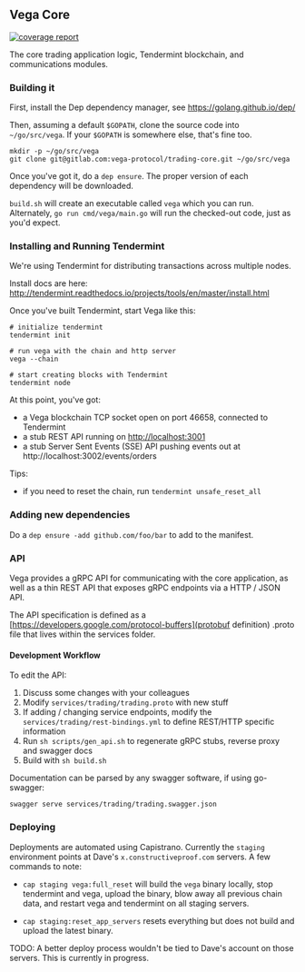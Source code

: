 ## Vega Core

[![coverage report](https://gitlab.com/vega-protocol/trading-core/badges/develop/coverage.svg)](https://gitlab.com/vega-protocol/trading-core/commits/develop)

The core trading application logic, Tendermint blockchain, and communications modules.

### Building it

First, install the Dep dependency manager, see https://golang.github.io/dep/

Then, assuming a default `$GOPATH`, clone the source code into `~/go/src/vega`. If your `$GOPATH` is somewhere else, that's fine too. 

```
mkdir -p ~/go/src/vega
git clone git@gitlab.com:vega-protocol/trading-core.git ~/go/src/vega
```

Once you've got it, do a `dep ensure`. The proper version of each dependency will be downloaded.

`build.sh` will create an executable called `vega` which you can run. Alternately, `go run cmd/vega/main.go` will run the checked-out code, just as you'd expect.

### Installing and Running Tendermint

We're using Tendermint for distributing transactions across multiple nodes.

Install docs are here: http://tendermint.readthedocs.io/projects/tools/en/master/install.html

Once you've built Tendermint, start Vega like this:

```
# initialize tendermint
tendermint init

# run vega with the chain and http server
vega --chain

# start creating blocks with Tendermint
tendermint node
```

At this point, you've got:

* a Vega blockchain TCP socket open on port 46658, connected to Tendermint
* a stub REST API running on [http://localhost:3001](http://localhost:3001)
* a stub Server Sent Events (SSE) API pushing events out at http://localhost:3002/events/orders

Tips:

* if you need to reset the chain, run `tendermint unsafe_reset_all`

### Adding new dependencies

Do a `dep ensure -add github.com/foo/bar` to add to the manifest.

### API

Vega provides a gRPC API for communicating with the core application, as well as a thin REST API that exposes gRPC endpoints via a HTTP / JSON API.

The API specification is defined as a [https://developers.google.com/protocol-buffers](protobuf definition) .proto file that lives within the services folder.

#### Development Workflow

To edit the API:

1) Discuss some changes with your colleagues
2) Modify `services/trading/trading.proto` with new stuff
3) If adding / changing service endpoints, modify the `services/trading/rest-bindings.yml` to define REST/HTTP specific information
4) Run `sh scripts/gen_api.sh` to regenerate gRPC stubs, reverse proxy and swagger docs
5) Build with `sh build.sh`

Documentation can be parsed by any swagger software, if using go-swagger:

`swagger serve services/trading/trading.swagger.json`

### Deploying

Deployments are automated using Capistrano. Currently the `staging` environment points at Dave's `x.constructiveproof.com` servers. A few commands to note:

* `cap staging vega:full_reset` will build the `vega` binary locally, stop tendermint and vega, upload the binary, blow away all previous chain data, and restart vega and tendermint on all staging servers.

* `cap staging:reset_app_servers` resets everything but does not build and upload the latest binary.

TODO: A better deploy process wouldn't be tied to Dave's account on those servers. This is currently in progress.
